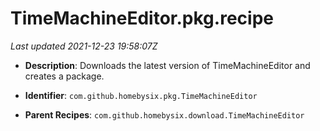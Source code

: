 # TimeMachineEditor.pkg.recipe

_Last updated 2021-12-23 19:58:07Z_

- **Description**: Downloads the latest version of TimeMachineEditor and creates a package.

- **Identifier**: `com.github.homebysix.pkg.TimeMachineEditor`

- **Parent Recipes**: `com.github.homebysix.download.TimeMachineEditor`